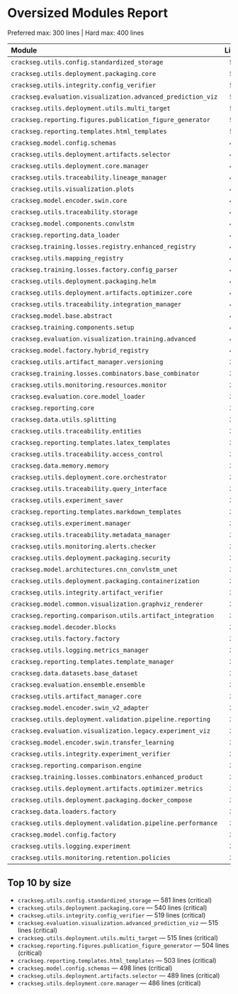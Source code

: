 <!-- markdownlint-disable-file -->
# Oversized Modules Report

Preferred max: 300 lines | Hard max: 400 lines

Module | Lines | Severity
:-- | --: | :--:
`crackseg.utils.config.standardized_storage` | 581 | critical
`crackseg.utils.deployment.packaging.core` | 540 | critical
`crackseg.utils.integrity.config_verifier` | 519 | critical
`crackseg.evaluation.visualization.advanced_prediction_viz` | 515 | critical
`crackseg.utils.deployment.utils.multi_target` | 515 | critical
`crackseg.reporting.figures.publication_figure_generator` | 504 | critical
`crackseg.reporting.templates.html_templates` | 503 | critical
`crackseg.model.config.schemas` | 498 | critical
`crackseg.utils.deployment.artifacts.selector` | 489 | critical
`crackseg.utils.deployment.core.manager` | 486 | critical
`crackseg.utils.traceability.lineage_manager` | 483 | critical
`crackseg.utils.visualization.plots` | 470 | critical
`crackseg.model.encoder.swin.core` | 447 | critical
`crackseg.utils.traceability.storage` | 443 | critical
`crackseg.model.components.convlstm` | 441 | critical
`crackseg.reporting.data_loader` | 435 | critical
`crackseg.training.losses.registry.enhanced_registry` | 426 | critical
`crackseg.utils.mapping_registry` | 421 | critical
`crackseg.training.losses.factory.config_parser` | 420 | critical
`crackseg.utils.deployment.packaging.helm` | 417 | critical
`crackseg.utils.deployment.artifacts.optimizer.core` | 414 | critical
`crackseg.utils.traceability.integration_manager` | 412 | critical
`crackseg.model.base.abstract` | 411 | critical
`crackseg.training.components.setup` | 411 | critical
`crackseg.evaluation.visualization.training.advanced` | 405 | critical
`crackseg.model.factory.hybrid_registry` | 400 | warning
`crackseg.utils.artifact_manager.versioning` | 399 | warning
`crackseg.training.losses.combinators.base_combinator` | 398 | warning
`crackseg.utils.monitoring.resources.monitor` | 397 | warning
`crackseg.evaluation.core.model_loader` | 396 | warning
`crackseg.reporting.core` | 394 | warning
`crackseg.data.utils.splitting` | 393 | warning
`crackseg.utils.traceability.entities` | 390 | warning
`crackseg.reporting.templates.latex_templates` | 387 | warning
`crackseg.utils.traceability.access_control` | 387 | warning
`crackseg.data.memory.memory` | 386 | warning
`crackseg.utils.deployment.core.orchestrator` | 385 | warning
`crackseg.utils.traceability.query_interface` | 382 | warning
`crackseg.utils.experiment_saver` | 381 | warning
`crackseg.reporting.templates.markdown_templates` | 373 | warning
`crackseg.utils.experiment.manager` | 371 | warning
`crackseg.utils.traceability.metadata_manager` | 368 | warning
`crackseg.utils.monitoring.alerts.checker` | 365 | warning
`crackseg.utils.deployment.packaging.security` | 361 | warning
`crackseg.model.architectures.cnn_convlstm_unet` | 359 | warning
`crackseg.utils.deployment.packaging.containerization` | 357 | warning
`crackseg.utils.integrity.artifact_verifier` | 356 | warning
`crackseg.model.common.visualization.graphviz_renderer` | 355 | warning
`crackseg.reporting.comparison.utils.artifact_integration` | 354 | warning
`crackseg.model.decoder.blocks` | 353 | warning
`crackseg.utils.factory.factory` | 350 | warning
`crackseg.utils.logging.metrics_manager` | 350 | warning
`crackseg.reporting.templates.template_manager` | 348 | warning
`crackseg.data.datasets.base_dataset` | 344 | warning
`crackseg.evaluation.ensemble.ensemble` | 341 | warning
`crackseg.utils.artifact_manager.core` | 339 | warning
`crackseg.model.encoder.swin_v2_adapter` | 338 | warning
`crackseg.utils.deployment.validation.pipeline.reporting` | 332 | warning
`crackseg.evaluation.visualization.legacy.experiment_viz` | 331 | warning
`crackseg.model.encoder.swin.transfer_learning` | 331 | warning
`crackseg.utils.integrity.experiment_verifier` | 328 | warning
`crackseg.reporting.comparison.engine` | 320 | warning
`crackseg.training.losses.combinators.enhanced_product` | 319 | warning
`crackseg.utils.deployment.artifacts.optimizer.metrics` | 316 | warning
`crackseg.utils.deployment.packaging.docker_compose` | 310 | warning
`crackseg.data.loaders.factory` | 308 | warning
`crackseg.utils.deployment.validation.pipeline.performance` | 308 | warning
`crackseg.model.config.factory` | 305 | warning
`crackseg.utils.logging.experiment` | 303 | warning
`crackseg.utils.monitoring.retention.policies` | 302 | warning

## Top 10 by size

- `crackseg.utils.config.standardized_storage` — 581 lines (critical)
- `crackseg.utils.deployment.packaging.core` — 540 lines (critical)
- `crackseg.utils.integrity.config_verifier` — 519 lines (critical)
- `crackseg.evaluation.visualization.advanced_prediction_viz` — 515 lines (critical)
- `crackseg.utils.deployment.utils.multi_target` — 515 lines (critical)
- `crackseg.reporting.figures.publication_figure_generator` — 504 lines (critical)
- `crackseg.reporting.templates.html_templates` — 503 lines (critical)
- `crackseg.model.config.schemas` — 498 lines (critical)
- `crackseg.utils.deployment.artifacts.selector` — 489 lines (critical)
- `crackseg.utils.deployment.core.manager` — 486 lines (critical)